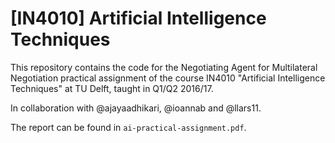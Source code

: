 # [IN4010] Artificial Intelligence Techniques

This repository contains the code for the Negotiating Agent for Multilateral Negotiation practical assignment of the course IN4010 "Artificial Intelligence Techniques" at TU Delft, taught in Q1/Q2 2016/17.

In collaboration with @ajayaadhikari, @ioannab and @llars11.

The report can be found in `ai-practical-assignment.pdf`.
